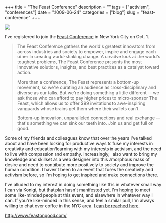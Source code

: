 +++
title = "The Feast Conference"
description = ""
tags = ["activism", "conferences"]
date = "2009-06-24"
categories = ["blog"]
slug = "feast-conference"
+++



  <div class="notebook-screenshot"><a href="http://www.feastongood.com/"><img src="//konigi.com/media/bluga/wt4a4223e15b469.jpg"/></a></div><p>I've registered to join the <a href="http://www.feastongood.com/">Feast Conference</a> in New York City on Oct. 1.</p>
<blockquote><p>The Feast Conference gathers the world's greatest innovators from across industries and society to empower, inspire and engage each other in creating world-shaking change. A creative look at the world's toughest problems, The Feast Conference presents the most innovative solutions, insights, and best practices as a catalyst toward action.</p>
<p>More than a conference, The Feast represents a bottom-up movement, so we're curating an audience as cross-disciplinary and diverse as our talks. But we're doing something a little different -- we ask those who can afford to pay higher prices to micro-sponsor The Feast, which allows us to offer $99 invitations to awe-inspiring vanguards whose brains get them where their wallets can't.</p>
<p>Bottom-up innovation, unparalleled connections and real exchange -- that's something we can sink our teeth into. Join us and get full on good.</p></blockquote>
<p>Some of my friends and colleagues know that over the years I've talked about and have been looking for productive ways to fuse my interests in creativity and education/learning with my interests in activism, and the need to live with compassion and empathy. Increasingly, I also want to bring my knowledge and skillset as a web designer into this amorphous mass of desire and need to contribute more positively to society and improve the human condition. I haven't been to an event that fuses the creativity and activism before, so I'm hoping to get inspired and make connections there.</p>
<p>I've alluded to my interest in doing something like this in whatever small way I can via Konigi, but that plan hasn't manifested yet. I'm hoping to meet some like-minded people at this event, and elsewhere in whatever way I can. If you're like-minded in this sense, and feel a similar pull, I'm always willing to chat over coffee in the NYC area. <a href="../contact.html">I can be reached here</a>.</p>
    
  <a href="http://www.feastongood.com/">http://www.feastongood.com/</a>
